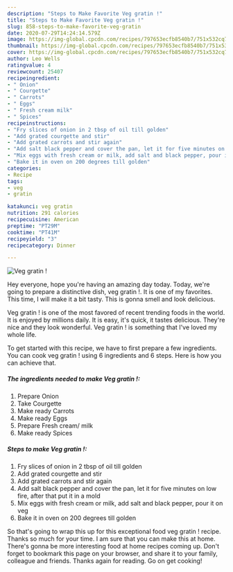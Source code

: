 ```yaml
---
description: "Steps to Make Favorite Veg gratin !"
title: "Steps to Make Favorite Veg gratin !"
slug: 858-steps-to-make-favorite-veg-gratin
date: 2020-07-29T14:24:14.579Z
image: https://img-global.cpcdn.com/recipes/797653ecfb8540b7/751x532cq70/veg-gratin-recipe-main-photo.jpg
thumbnail: https://img-global.cpcdn.com/recipes/797653ecfb8540b7/751x532cq70/veg-gratin-recipe-main-photo.jpg
cover: https://img-global.cpcdn.com/recipes/797653ecfb8540b7/751x532cq70/veg-gratin-recipe-main-photo.jpg
author: Leo Wells
ratingvalue: 4
reviewcount: 25407
recipeingredient:
- " Onion"
- " Courgette"
- " Carrots"
- " Eggs"
- " Fresh cream milk"
- " Spices"
recipeinstructions:
- "Fry slices of onion in 2 tbsp of oil till golden"
- "Add grated courgette and stir"
- "Add grated carrots and stir again"
- "Add salt black pepper and cover the pan, let it for five minutes on low fire, after that put it in a mold"
- "Mix eggs with fresh cream or milk, add salt and black pepper, pour it on veg"
- "Bake it in oven on 200 degrees till golden"
categories:
- Recipe
tags:
- veg
- gratin

katakunci: veg gratin 
nutrition: 291 calories
recipecuisine: American
preptime: "PT29M"
cooktime: "PT41M"
recipeyield: "3"
recipecategory: Dinner

---
```



![Veg gratin !](https://img-global.cpcdn.com/recipes/797653ecfb8540b7/751x532cq70/veg-gratin-recipe-main-photo.jpg)

Hey everyone, hope you're having an amazing day today. Today, we're going to prepare a distinctive dish, veg gratin !. It is one of my favorites. This time, I will make it a bit tasty. This is gonna smell and look delicious.

Veg gratin ! is one of the most favored of recent trending foods in the world. It is enjoyed by millions daily. It is easy, it's quick, it tastes delicious. They're nice and they look wonderful. Veg gratin ! is something that I've loved my whole life.




To get started with this recipe, we have to first prepare a few ingredients. You can cook veg gratin ! using 6 ingredients and 6 steps. Here is how you can achieve that.

<!--inarticleads1-->

##### The ingredients needed to make Veg gratin !:

1. Prepare  Onion
1. Take  Courgette
1. Make ready  Carrots
1. Make ready  Eggs
1. Prepare  Fresh cream/ milk
1. Make ready  Spices




<!--inarticleads2-->

##### Steps to make Veg gratin !:

1. Fry slices of onion in 2 tbsp of oil till golden
1. Add grated courgette and stir
1. Add grated carrots and stir again
1. Add salt black pepper and cover the pan, let it for five minutes on low fire, after that put it in a mold
1. Mix eggs with fresh cream or milk, add salt and black pepper, pour it on veg
1. Bake it in oven on 200 degrees till golden




So that's going to wrap this up for this exceptional food veg gratin ! recipe. Thanks so much for your time. I am sure that you can make this at home. There's gonna be more interesting food at home recipes coming up. Don't forget to bookmark this page on your browser, and share it to your family, colleague and friends. Thanks again for reading. Go on get cooking!
